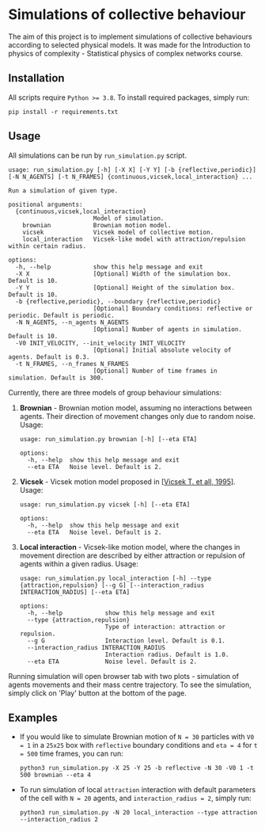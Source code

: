 # Simulations of collective behaviour

The aim of this project is to implement simulations of collective behaviours according to selected physical models. It was made for the Introduction to physics of complexity - Statistical physics of complex networks course.

## Installation

All scripts require `Python >= 3.8`. To install required packages, simply run:

```
pip install -r requirements.txt
```

## Usage

All simulations can be run by `run_simulation.py` script.

```
usage: run_simulation.py [-h] [-X X] [-Y Y] [-b {reflective,periodic}] [-N N_AGENTS] [-t N_FRAMES] {continuous,vicsek,local_interaction} ...

Run a simulation of given type.

positional arguments:
  {continuous,vicsek,local_interaction}
                        Model of simulation.
    brownian            Brownian motion model.
    vicsek              Vicsek model of collective motion.
    local_interaction   Vicsek-like model with attraction/repulsion within certain radius.

options:
  -h, --help            show this help message and exit
  -X X                  [Optional] Width of the simulation box. Default is 10.
  -Y Y                  [Optional] Height of the simulation box. Default is 10.
  -b {reflective,periodic}, --boundary {reflective,periodic}
                        [Optional] Boundary conditions: reflective or periodic. Default is periodic.
  -N N_AGENTS, --n_agents N_AGENTS
                        [Optional] Number of agents in simulation. Default is 10.
  -V0 INIT_VELOCITY, --init_velocity INIT_VELOCITY
                        [Optional] Initial absolute velocity of agents. Default is 0.3.
  -t N_FRAMES, --n_frames N_FRAMES
                        [Optional] Number of time frames in simulation. Default is 300.
```

Currently, there are three models of group behaviour simulations:

1. **Brownian** - Brownian motion model, assuming no interactions between agents. Their direction of movement changes only due to random noise. Usage:

   ```
   usage: run_simulation.py brownian [-h] [--eta ETA]

   options:
     -h, --help  show this help message and exit
     --eta ETA   Noise level. Default is 2.
   ```
2. **Vicsek** - Vicsek motion model proposed in [[Vicsek T. et all, 1995]](https://journals.aps.org/prl/abstract/10.1103/PhysRevLett.75.1226). Usage:

   ```
   usage: run_simulation.py vicsek [-h] [--eta ETA]

   options:
     -h, --help  show this help message and exit
     --eta ETA   Noise level. Default is 2.
   ```
3. **Local interaction** - Vicsek-like motion model, where the changes in movement direction are described by either attraction or repulsion of agents within a given radius. Usage:

   ```
   usage: run_simulation.py local_interaction [-h] --type {attraction,repulsion} [--g G] [--interaction_radius INTERACTION_RADIUS] [--eta ETA]

   options:
     -h, --help            show this help message and exit
     --type {attraction,repulsion}
                           Type of interaction: attraction or repulsion.
     --g G                 Interaction level. Default is 0.1.
     --interaction_radius INTERACTION_RADIUS
                           Interaction radius. Default is 1.0.
     --eta ETA             Noise level. Default is 2.
   ```

Running simulation will open browser tab with two plots - simulation of agents movements and their mass centre trajectory. To see the simulation, simply click on 'Play' button at the bottom of the page.

## Examples

* If you would like to simulate Brownian motion of `N = 30` particles with `V0 = 1` in a `25x25` box with `reflective` boundary conditions and `eta = 4` for `t = 500` time frames, you can run:

  ```
  python3 run_simulation.py -X 25 -Y 25 -b reflective -N 30 -V0 1 -t 500 brownian --eta 4
  ```
* To run simulation of local `attraction` interaction with default parameters of the cell with `N = 20` agents, and `interaction_radius = 2`, simply run:

  ```
  python3 run_simulation.py -N 20 local_interaction --type attraction --interaction_radius 2
  ```
